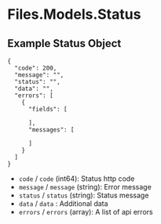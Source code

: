 # Files.Models.Status

## Example Status Object

```
{
  "code": 200,
  "message": "",
  "status": "",
  "data": "",
  "errors": [
    {
      "fields": [

      ],
      "messages": [

      ]
    }
  ]
}
```

* `code` / `code`  (int64): Status http code
* `message` / `message`  (string): Error message
* `status` / `status`  (string): Status message
* `data` / `data` : Additional data
* `errors` / `errors`  (array): A list of api errors
